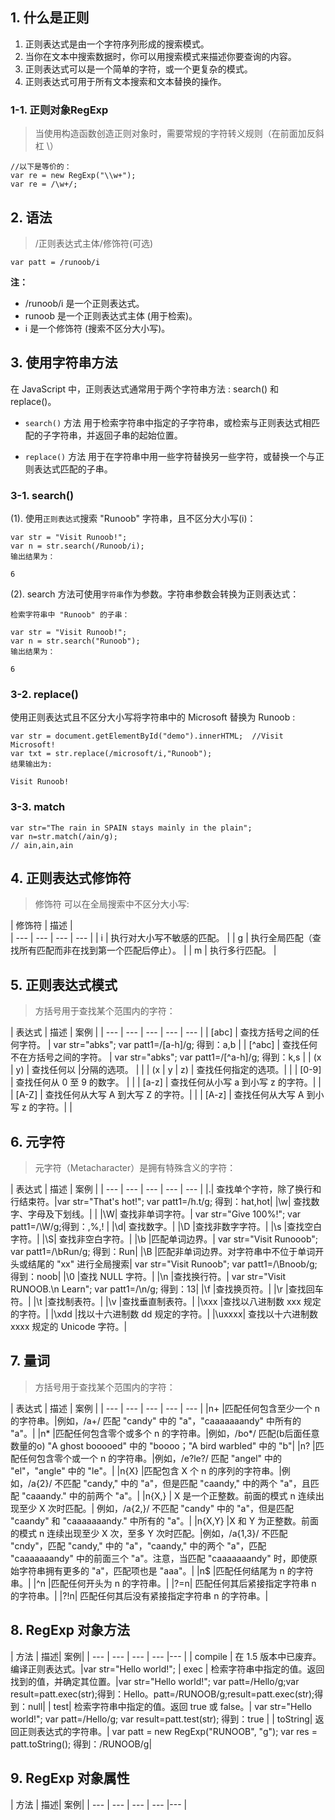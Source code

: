 
## 1. 什么是正则
1. 正则表达式是由一个字符序列形成的搜索模式。
2. 当你在文本中搜索数据时，你可以用搜索模式来描述你要查询的内容。
3. 正则表达式可以是一个简单的字符，或一个更复杂的模式。
4. 正则表达式可用于所有文本搜索和文本替换的操作。

### 1-1. 正则对象RegExp
> 当使用构造函数创造正则对象时，需要常规的字符转义规则（在前面加反斜杠 \）
```
//以下是等价的：
var re = new RegExp("\\w+");
var re = /\w+/;

```

## 2. 语法
> /正则表达式主体/修饰符(可选)
```
var patt = /runoob/i
```
**注：**
- /runoob/i  是一个正则表达式。
- runoob  是一个正则表达式主体 (用于检索)。
- i  是一个修饰符 (搜索不区分大小写)。

## 3. 使用字符串方法
在 JavaScript 中，正则表达式通常用于两个字符串方法 : search() 和 replace()。

- `search()` 方法 用于检索字符串中指定的子字符串，或检索与正则表达式相匹配的子字符串，并返回子串的起始位置。

- `replace()` 方法 用于在字符串中用一些字符替换另一些字符，或替换一个与正则表达式匹配的子串。

### 3-1. search()
(1). 使用`正则表达式`搜索 "Runoob" 字符串，且不区分大小写(i)：
```
var str = "Visit Runoob!"; 
var n = str.search(/Runoob/i);
输出结果为：

6
```
(2). search 方法可使用`字符串`作为参数。字符串参数会转换为正则表达式：
```
检索字符串中 "Runoob" 的子串：

var str = "Visit Runoob!"; 
var n = str.search("Runoob");
输出结果为：

6
```

### 3-2. replace()
使用正则表达式且不区分大小写将字符串中的 Microsoft 替换为 Runoob :
```
var str = document.getElementById("demo").innerHTML;  //Visit Microsoft!
var txt = str.replace(/microsoft/i,"Runoob");
结果输出为:

Visit Runoob!
```

### 3-3. match
```
var str="The rain in SPAIN stays mainly in the plain"; 
var n=str.match(/ain/g);
// ain,ain,ain
```

## 4. 正则表达式修饰符
> 修饰符 可以在全局搜索中不区分大小写:

| 修饰符    |   描述  |  
| --- | --- | --- | --- |
| i   |  执行对大小写不敏感的匹配。   | 
| g   |  执行全局匹配（查找所有匹配而非在找到第一个匹配后停止）。   | 
| m   |  执行多行匹配。   | 

## 5. 正则表达式模式
> 方括号用于查找某个范围内的字符：

| 表达式    |   描述  |  案例 |
| --- | --- | --- | --- | --- |
| [abc]   |  查找方括号之间的任何字符。   | var str="abks";  var patt1=/[a-h]/g; 得到：a,b |
| [^abc]   |  查找任何不在方括号之间的字符。   | var str="abks"; var patt1=/[^a-h]/g; 得到：k,s  |
| (x \| y)   |  查找任何以 \|分隔的选项。   | |
| (x \| y \| z)	| 查找任何指定的选项。| |
| [0-9]   |  查找任何从 0 至 9 的数字。   | |
| [a-z]	| 查找任何从小写 a 到小写 z 的字符。| |
| [A-Z]	| 查找任何从大写 A 到大写 Z 的字符。| |
| [A-z]	| 查找任何从大写 A 到小写 z 的字符。| |


## 6. 元字符
> 元字符（Metacharacter）是拥有特殊含义的字符：

| 表达式    |   描述  |  案例 |
| --- | --- | --- | --- |  --- |
|.|	查找单个字符，除了换行和行结束符。|var str="That's hot!"; var patt1=/h.t/g; 得到：hat,hot|
|\w|	查找数字、字母及下划线。| |
|\W|	查找非单词字符。|  var str="Give 100%!"; var patt1=/\W/g;得到：,%,! |
|\d|	查找数字。|
|\D	|查找非数字字符。|
|\s	|查找空白字符。|
|\S|	查找非空白字符。|
|\b	|匹配单词边界。| var str="Visit Runooob"; var patt1=/\bRun/g; 得到：Run|
|\B	|匹配非单词边界。对字符串中不位于单词开头或结尾的 "xx" 进行全局搜索| var str="Visit Runoob"; var patt1=/\Bnoob/g; 得到：noob|
|\0	|查找 NULL 字符。| 
|\n	|查找换行符。| var str="Visit RUNOOB.\n Learn"; var patt1=/\n/g; 得到：13|
|\f	|查找换页符。|
|\r	|查找回车符。|
|\t	|查找制表符。|
|\v	|查找垂直制表符。|
|\xxx	|查找以八进制数 xxx 规定的字符。|
|\xdd	|找以十六进制数 dd 规定的字符。|
|\uxxxx|	查找以十六进制数 xxxx 规定的 Unicode 字符。|

## 7. 量词
> 方括号用于查找某个范围内的字符：

| 表达式    |   描述  |  案例 |
| --- | --- | --- | --- | --- |
|n+	|匹配任何包含至少一个 n 的字符串。|例如，/a+/ 匹配 "candy" 中的 "a"，"caaaaaaandy" 中所有的 "a"。|
|n*	|匹配任何包含零个或多个 n 的字符串。|例如，/bo*/ 匹配(b后面任意数量的o) "A ghost booooed" 中的 "boooo；"A bird warbled" 中的 "b"|
|n?	|匹配任何包含零个或一个 n 的字符串。|例如，/e?le?/ 匹配 "angel" 中的 "el"，"angle" 中的 "le"。|
|n{X}	|匹配包含 X 个 n 的序列的字符串。|例如，/a{2}/ 不匹配 "candy," 中的 "a"，但是匹配 "caandy," 中的两个 "a"，且匹配 "caaandy." 中的前两个 "a"。|
|n{X,}	| X 是一个正整数。前面的模式 n 连续出现至少 X 次时匹配。| 例如，/a{2,}/ 不匹配 "candy" 中的 "a"，但是匹配 "caandy" 和 "caaaaaaandy." 中所有的 "a"。|
|n{X,Y}	|X 和 Y 为正整数。前面的模式 n 连续出现至少 X 次，至多 Y 次时匹配。|例如，/a{1,3}/ 不匹配 "cndy"，匹配 "candy," 中的 "a"，"caandy," 中的两个 "a"，匹配 "caaaaaaandy" 中的前面三个 "a"。注意，当匹配 "caaaaaaandy" 时，即使原始字符串拥有更多的 "a"，匹配项也是 "aaa"。|
|n$	|匹配任何结尾为 n 的字符串。|
|^n	|匹配任何开头为 n 的字符串。|
|?=n|	匹配任何其后紧接指定字符串 n 的字符串。|
|?!n|	匹配任何其后没有紧接指定字符串 n 的字符串。|

## 8. RegExp 对象方法
| 方法	| 描述|  案例| 
| --- | --- | --- | --- |--- |
| compile	| 在 1.5 版本中已废弃。 编译正则表达式。|var str="Hello world!";
| exec	| 检索字符串中指定的值。返回找到的值，并确定其位置。|var str="Hello world!"; var patt=/Hello/g;var result=patt.exec(str);得到：Hello。patt=/RUNOOB/g;result=patt.exec(str);得到：null|
| test| 	检索字符串中指定的值。返回 true 或 false。| var str="Hello world!"; var patt=/Hello/g; var result=patt.test(str); 得到：true |
| toString| 	返回正则表达式的字符串。| var patt = new RegExp("RUNOOB", "g"); var res = patt.toString(); 得到：/RUNOOB/g|

## 9. RegExp 对象属性
| 方法	| 描述|  案例| 
| --- | --- | --- | --- |--- |
